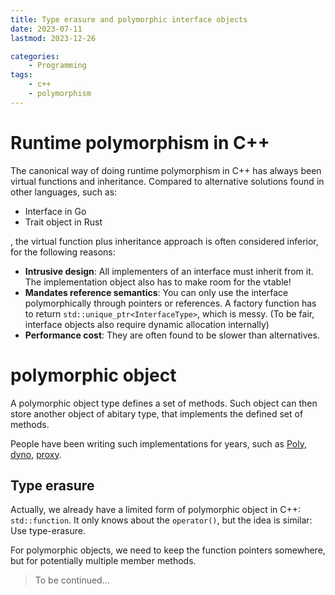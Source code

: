 ```yaml
---
title: Type erasure and polymorphic interface objects
date: 2023-07-11
lastmod: 2023-12-26

categories:
    - Programming
tags:
    - c++
    - polymorphism
---
```


# Runtime polymorphism in C++

The canonical way of doing runtime polymorphism in C++ has always been virtual functions and inheritance. Compared to alternative solutions found in other languages, such as:
* Interface in Go
* Trait object in Rust

, the virtual function plus inheritance approach is often considered inferior, for the following reasons:

* __Intrusive design__: All implementers of an interface must inherit from it.
The implementation object also has to make room for the vtable!
* __Mandates reference semantics__: You can only use the interface polymorphically through pointers or references.
A factory function has to return `std::unique_ptr<InterfaceType>`, which is messy. (To be fair, interface objects also require dynamic allocation internally)
* __Performance cost__: They are often found to be slower than alternatives.

# polymorphic object
A polymorphic object type defines a set of methods. Such object can then store another object of abitary type, that implements the defined set of methods.

People have been writing such implementations for years, such as [Poly](https://github.com/facebook/folly/blob/main/folly/docs/Poly.md), [dyno](https://github.com/ldionne/dyno), [proxy](https://github.com/microsoft/proxy).

## Type erasure
Actually, we already have a limited form of polymorphic object in C++: `std::function`.
It only knows about the `operator()`, but the idea is similar: Use type-erasure.

For polymorphic objects, we need to keep the function pointers somewhere, but for potentially multiple member methods.

> To be continued...
